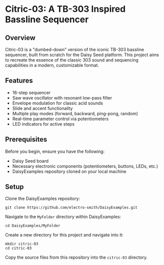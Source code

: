 # Citric-03: A TB-303 Inspired Bassline Sequencer

## Overview
Citric-03 is a "dumbed-down" version of the iconic TB-303 bassline sequencer, built from scratch for the Daisy Seed platform. This project aims to recreate the essence of the classic 303 sound and sequencing capabilities in a modern, customizable format.

## Features
- 16-step sequencer
- Saw wave oscillator with resonant low-pass filter
- Envelope modulation for classic acid sounds
- Slide and accent functionality
- Multiple play modes (forward, backward, ping-pong, random)
- Real-time parameter control via potentiometers
- LED indicators for active steps

## Prerequisites
Before you begin, ensure you have the following:
- Daisy Seed board
- Necessary electronic components (potentiometers, buttons, LEDs, etc.)
- DaisyExamples repository cloned on your local machine

## Setup
Clone the DaisyExamples repository:
```
git clone https://github.com/electro-smith/DaisyExamples.git
```
Navigate to the `MyFolder` directory within DaisyExamples:
```
cd DaisyExamples/MyFolder
```
Create a new directory for this project and navigate into it:
```
mkdir citric-03
cd citric-03
```
Copy the source files from this repository into the `citric-03` directory.
